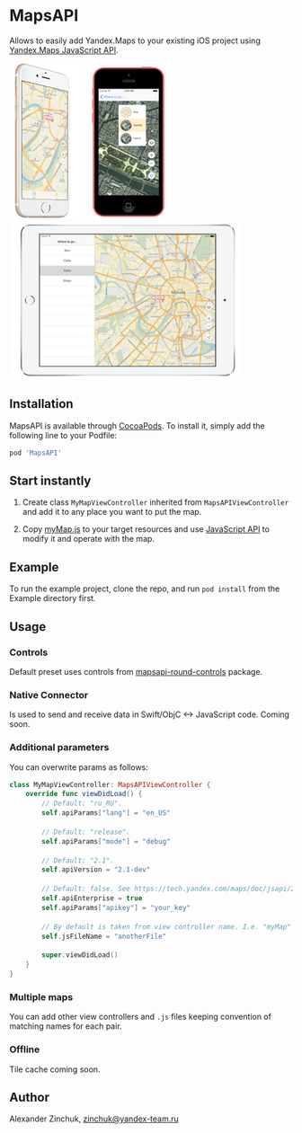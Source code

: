 # MapsAPI

Allows to easily add Yandex.Maps to your existing iOS project using [Yandex.Maps JavaScript API](https://tech.yandex.com/maps/jsapi/).

<img src="./docs/iphone5s.png" height="280" /> 
<img src="./docs/iphone5c.png" height="280" /> 
<img src="./docs/ipad.png" height="280" />

## Installation

MapsAPI is available through [CocoaPods](http://cocoapods.org). To install
it, simply add the following line to your Podfile:

```ruby
pod 'MapsAPI'
```

## Start instantly

1. Create class `MyMapViewController` inherited from `MapsAPIViewController` and add it to any place you want to put the map.

2. Copy [myMap.js](defaults/myMap.js) to your target resources and use [JavaScript API](https://tech.yandex.com/maps/jsapi/) to modify it and operate with the map.

## Example

To run the example project, clone the repo, and run `pod install` from the Example directory first.

## Usage

### Controls
Default preset uses controls from [mapsapi-round-controls](https://github.com/yandex/mapsapi-round-controls) package.

### Native Connector
Is used to send and receive data in Swift/ObjC <-> JavaScript code. Coming soon.

### Additional parameters
You can overwrite params as follows:
```swift
class MyMapViewController: MapsAPIViewController {
    override func viewDidLoad() {
        // Default: "ru_RU".
        self.apiParams["lang"] = "en_US"
        
        // Default: "release".
        self.apiParams["mode"] = "debug"

        // Default: "2.1".
        self.apiVersion = "2.1-dev"

        // Default: false. See https://tech.yandex.com/maps/doc/jsapi/2.1/commercial/index-docpage/
        self.apiEnterprise = true
        self.apiParams["apikey"] = "your_key"
        
        // By default is taken from view controller name. I.e. "myMap" for MyMapViewController.
        self.jsFileName = "anotherFile"
    
        super.viewDidLoad()
    }
}
```

### Multiple maps
You can add other view controllers and `.js` files keeping convention of matching names for each pair.

### Offline
Tile cache coming soon.

## Author

Alexander Zinchuk, zinchuk@yandex-team.ru
